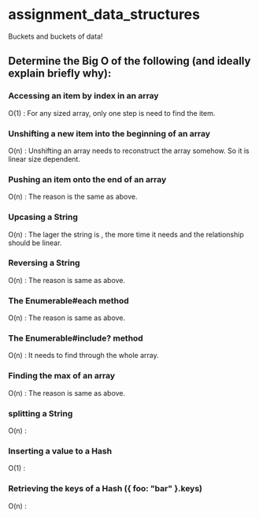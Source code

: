 # assignment_data_structures
Buckets and buckets of data!

## Determine the Big O of the following (and ideally explain briefly why):

### Accessing an item by index in an array
O(1) : For any sized array, only one step is need to find the item.

### Unshifting a new item into the beginning of an array
O(n) : Unshifting an array needs to reconstruct the array somehow. So it is linear size dependent.

### Pushing an item onto the end of an array
O(n) : The reason is the same as above.

### Upcasing a String
O(n) : The lager the string is , the more time it needs and the relationship should be linear.

### Reversing a String
O(n) : The reason is same as above.

### The Enumerable#each method
O(n) : The reason is same as above.

### The Enumerable#include? method
O(n) : It needs to find through the whole array.

### Finding the max of an array
O(n) : The reason is same as above.

### splitting a String
O(n) :

### Inserting a value to a Hash
O(1) :

### Retrieving the keys of a Hash ({ foo: "bar" }.keys)
O(n) :
